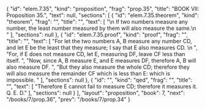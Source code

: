 {
  "id": "elem.7.35",
  "kind": "proposition",
  "frag": "prop.35",
  "title": "BOOK VII: Proposition 35.",
  "text": null,
  "sections": [
    {
      "id": "elem.7.35.theorem",
      "kind": "theorem",
      "frag": "",
      "title": "",
      "text": [
        "\n       If two numbers measure any number, the least number measured by them will also measure the same.\n      "
      ],
      "sections": null
    },
    {
      "id": "elem.7.35.proof",
      "kind": "proof",
      "frag": "",
      "title": "",
      "text": [
        "For let the two numbers A, B measure any number CD, and let E be the least that they measure; I say that E also measures CD. \n      ",
        "For, if E does not measure CD, let E, measuring DF, leave CF less than itself. ",
        "Now, since A, B measure E, and E measures DF, therefore A, B will also measure DF. ",
        "But they also measure the whole CD; therefore they will also measure the remainder CF which is less than E: which is impossible. "
      ],
      "sections": null
    },
    {
      "id": "",
      "kind": "qed",
      "frag": "",
      "title": "",
      "text": [
        "Therefore E cannot fail to measure CD; therefore it measures it. Q. E. D."
      ],
      "sections": null
    }
  ],
  "layout": "proposition",
  "book": 7,
  "next": "/books/7/prop.36",
  "prev": "/books/7/prop.34"
}
